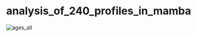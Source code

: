 # analysis_of_240_profiles_in_mamba

![ages_all](https://user-images.githubusercontent.com/84775580/199486630-a72daefc-b620-497d-8404-bdc202988464.png)
